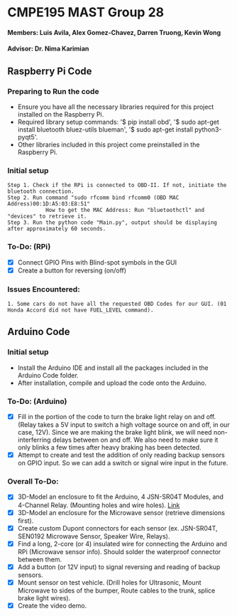 # CMPE195 MAST Group 28
#### Members: Luis Avila, Alex Gomez-Chavez, Darren Truong, Kevin Wong
#### Advisor: Dr. Nima Karimian

## Raspberry Pi Code
### Preparing to Run the code
- Ensure you have all the necessary libraries required for this project installed on the Raspberry Pi.
- Required library setup commands: '$ pip install obd', '$ sudo apt-get install bluetooth bluez-utils blueman', 
        '$ sudo apt-get install python3-pyqt5'. 
- Other libraries included in this project come preinstalled in the Raspberry Pi.
### Initial setup
    Step 1. Check if the RPi is connected to OBD-II. If not, initiate the bluetooth connection.
    Step 2. Run command "sudo rfcomm bind rfcomm0 (OBD MAC Address)00:1D:A5:03:E8:51"
                How to get the MAC Address: Run "bluetoothctl" and "devices" to retrieve it.
    Step 3. Run the python code "Main.py", output should be displaying after approximately 60 seconds.
    
### To-Do: (RPi)
- [x] Connect GPIO Pins with Blind-spot symbols in the GUI
- [x] Create a button for reversing (on/off)
    
### Issues Encountered: 
    1. Some cars do not have all the requested OBD Codes for our GUI. (01 Honda Accord did not have FUEL_LEVEL command).

## Arduino Code
### Initial setup
- Install the Arduino IDE and install all the packages included in the Arduino Code folder.
- After installation, compile and upload the code onto the Arduino.
    
### To-Do: (Arduino)
- [x] Fill in the portion of the code to turn the brake light relay on and off. (Relay takes a 5V input to switch a high voltage source on and off, in our case, 12V). Since we are making the brake light blink, we will need non-interferring delays between on and off. We also need to make sure it only blinks a few times after heavy braking has been detected.
- [x] Attempt to create and test the addition of only reading backup sensors on GPIO input. So we can add a switch or signal wire input in the future.

### Overall To-Do:
- [x] 3D-Model an enclosure to fit the Arduino, 4 JSN-SR04T Modules, and 4-Channel Relay. (Mounting holes and wire holes). [Link](https://am22.mediaite.com/tms/cnt/uploads/2020/01/babyyoda.jpg)
- [x] 3D-Model an enclosure for the Microwave sensor (retrieve dimensions first).
- [x] Create custom Dupont connectors for each sensor (ex. JSN-SR04T, SEN0192 Microwave Sensor, Speaker Wire, Relays).
- [x] Find a long, 2-core (or 4) insulated wire for connecting the Arduino and RPi (Microwave sensor info). Should solder the waterproof connector between them. 
- [x] Add a button (or 12V input) to signal reversing and reading of backup sensors.
- [x] Mount sensor on test vehicle. (Drill holes for Ultrasonic, Mount Microwave to sides of the bumper, Route cables to the trunk, splice brake light wires).
- [x] Create the video demo.
